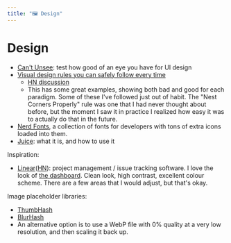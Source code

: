 ```yaml
---
title: "🖼 Design"
---
```


# Design

- [Can't Unsee](https://cantunsee.space/): test how good of an eye you have for
  UI design
- [Visual design rules you can safely follow every time](https://anthonyhobday.com/sideprojects/saferules/)
  - [HN discussion](https://news.ycombinator.com/item?id=34684761)
  - This has some great examples, showing both bad and good for each paradigm.
    Some of these I've followed just out of habit. The "Nest Corners Properly"
    rule was one that I had never thought about before, but the moment I saw it
    in practice I realized how easy it was to actually do that in the future.
- [Nerd Fonts](https://www.nerdfonts.com/font-downloads), a collection of fonts
  for developers with tons of extra icons loaded into them.
- [Juice](https://garden.bradwoods.io/notes/design/juice): what it is, and how
  to use it

Inspiration:

- [Linear](https://linear.app)([HN](https://news.ycombinator.com/item?id=33199304)):
  project management / issue tracking software. I love the look of
  [the dashboard](https://linear.app/_next/image?url=%2F_next%2Fstatic%2Fmedia%2Fhero%404x.15e3a396.jpg&w=3840&q=75).
  Clean look, high contrast, excellent colour scheme. There are a few areas that
  I would adjust, but that's okay.

Image placeholder libraries:

- [ThumbHash](https://evanw.github.io/thumbhash/)
- [BlurHash](https://blurha.sh/)
- An alternative option is to use a WebP file with 0% quality at a very low
  resolution, and then scaling it back up.
